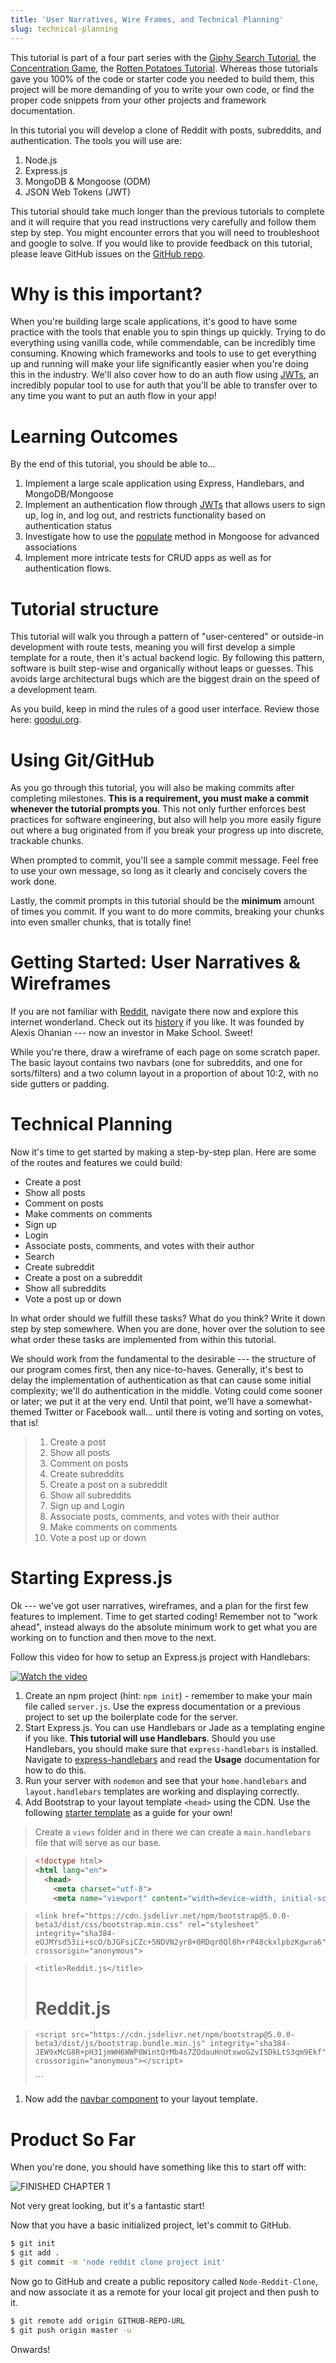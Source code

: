 ```yaml
---
title: 'User Narratives, Wire Frames, and Technical Planning'
slug: technical-planning
---
```


This tutorial is part of a four part series with the [Giphy Search Tutorial](https://www.makeschool.com/academy/track/standalone/gif-search-app-ynu/your-node-environment), the [Concentration Game](https://www.makeschool.com/academy/track/standalone/javascript-concentration-game/JavaScript-game-Tutorial-intro), the [Rotten Potatoes Tutorial](https://www.makeschool.com/academy/track/standalone/rotten-potatoes---movie-reviews-with-express-js/start-an-express-project). Whereas those tutorials gave you 100% of the code or starter code you needed to build them, this project will be more demanding of you to write your own code, or find the proper code snippets from your other projects and framework documentation.

In this tutorial you will develop a clone of Reddit with posts, subreddits, and authentication. The tools you will use are:

1. Node.js
2. Express.js
3. MongoDB & Mongoose (ODM)
4. JSON Web Tokens (JWT)

This tutorial should take much longer than the previous tutorials to complete and it will require that you read instructions very carefully and follow them step by step. You might encounter errors that you will need to troubleshoot and google to solve. If you would like to provide feedback on this tutorial, please leave GitHub issues on the [GitHub repo](https://github.com/MakeSchool-Tutorials/Node-Reddit-Clone).

# Why is this important?

When you're building large scale applications, it's good to have some practice with the tools that enable you to spin things up quickly. Trying to do everything using vanilla code, while commendable, can be incredibly time consuming. Knowing which frameworks and tools to use to get everything up and running will make your life significantly easier when you're doing this in the industry. We'll also cover how to do an auth flow using [JWTs](https://jwt.io/), an incredibly popular tool to use for auth that you'll be able to transfer over to any time you want to put an auth flow in your app!

# Learning Outcomes

By the end of this tutorial, you should be able to...

1. Implement a large scale application using Express, Handlebars, and MongoDB/Mongoose
2. Implement an authentication flow through [JWTs](https://jwt.io/) that allows users to sign up, log in, and log out, and restricts functionality based on authentication status
3. Investigate how to use the [populate](https://mongoosejs.com/docs/populate.html) method in Mongoose for advanced associations
4. Implement more intricate tests for CRUD apps as well as for authentication flows.

# Tutorial structure

This tutorial will walk you through a pattern of "user-centered" or outside-in development with route tests, meaning you will first develop a simple template for a route, then it's actual backend logic. By following this pattern, software is built step-wise and organically without leaps or guesses. This avoids large architectural bugs which are the biggest drain on the speed of a development team.

As you build, keep in mind the rules of a good user interface. Review those here: [goodui.org](http://goodui.org/).

# Using Git/GitHub

As you go through this tutorial, you will also be making commits after completing milestones. **This is a requirement, you must make a commit whenever the tutorial prompts you**. This not only further enforces best practices for software engineering, but also will help you more easily figure out where a bug originated from if you break your progress up into discrete, trackable chunks.

When prompted to commit, you'll see a sample commit message. Feel free to use your own message, so long as it clearly and concisely covers the work done.

Lastly, the commit prompts in this tutorial should be the **minimum** amount of times you commit. If you want to do more commits, breaking your chunks into even smaller chunks, that is totally fine!

# Getting Started: User Narratives & Wireframes

If you are not familiar with [Reddit](https://www.reddit.com/), navigate there now and explore this internet wonderland. Check out its [history](https://en.wikipedia.org/wiki/Reddit#History) if you like. It was founded by Alexis Ohanian --- now an investor in Make School. Sweet!

While you're there, draw a wireframe of each page on some scratch paper. The basic layout contains two navbars (one for subreddits, and one for sorts/filters) and a two column layout in a proportion of about 10:2, with no side gutters or padding.

# Technical Planning

Now it's time to get started by making a step-by-step plan. Here are some of the routes and features we could build:

- Create a post
- Show all posts
- Comment on posts
- Make comments on comments
- Sign up
- Login
- Associate posts, comments, and votes with their author
- Search
- Create subreddit
- Create a post on a subreddit
- Show all subreddits
- Vote a post up or down

In what order should we fulfill these tasks? What do you think? Write it down step by step somewhere. When you are done, hover over the solution to see what order these tasks are implemented from within this tutorial.

We should work from the fundamental to the desirable --- the structure of our program comes first, then any nice-to-haves. Generally, it's best to delay the implementation of authentication as that can cause some initial complexity; we'll do authentication in the middle. Voting could come sooner or later; we put it at the very end. Until that point, we'll have a somewhat-themed Twitter or Facebook wall... until there is voting and sorting on votes, that is!

> 1. Create a post
> 2. Show all posts
> 3. Comment on posts
> 4. Create subreddits
> 5. Create a post on a subreddit
> 6. Show all subreddits
> 7. Sign up and Login
> 8. Associate posts, comments, and votes with their author
> 9. Make comments on comments
> 10. Vote a post up or down

# Starting Express.js

Ok --- we've got user narratives, wireframes, and a plan for the first few features to implement. Time to get started coding! Remember not to "work ahead", instead always do the absolute minimum work to get what you are working on to function and then move to the next.

Follow this video for how to setup an Express.js project with Handlebars:

[![Watch the video](https://img.youtube.com/vi/41PToE2zYGY&t/maxresdefault.jpg)](https://www.youtube.com/watch?v=41PToE2zYGY&t=3s) 

1. Create an npm project (hint: `npm init`) - remember to make your main file called `server.js`. Use the express documentation or a previous project to set up the boilerplate code for the server.
2. Start Express.js. You can use Handlebars or Jade as a templating engine if you like. **This tutorial will use Handlebars**. Should you use Handlebars, you should make sure that `express-handlebars` is installed. Navigate to [express-handlebars](https://github.com/express-handlebars/express-handlebars) and read the **Usage** documentation for how to do this.
3. Run your server with `nodemon` and see that your `home.handlebars` and `layout.handlebars` templates are working and displaying correctly.
5. Add Bootstrap to your layout template `<head>` using the CDN. Use the following [starter template](https://getbootstrap.com/docs/5.0/getting-started/introduction/#starter-template) as a guide for your own!

> Create a `views` folder and in there we can create a `main.handlebars` file that will serve as our base.

> ```html
> <!doctype html>
> <html lang="en">
>   <head>
>     <meta charset="utf-8">
>     <meta name="viewport" content="width=device-width, initial-scale=1, shrink-to-fit=no">

>     <link href="https://cdn.jsdelivr.net/npm/bootstrap@5.0.0-beta3/dist/css/bootstrap.min.css" rel="stylesheet" integrity="sha384-eOJMYsd53ii+scO/bJGFsiCZc+5NDVN2yr8+0RDqr0Ql0h+rP48ckxlpbzKgwra6" crossorigin="anonymous">

>     <title>Reddit.js</title>
>   </head>
>   <body>
>     <h1>Reddit.js</h1>

>     <script src="https://cdn.jsdelivr.net/npm/bootstrap@5.0.0-beta3/dist/js/bootstrap.bundle.min.js" integrity="sha384-JEW9xMcG8R+pH31jmWH6WWP0WintQrMb4s7ZOdauHnUtxwoG2vI5DkLtS3qm9Ekf" crossorigin="anonymous"></script>
>   </body>
> </html>
> ```

1. Now add the [navbar component](https://getbootstrap.com/docs/5.0/components/navbar/) to your layout template.

# Product So Far

When you're done, you should have something like this to start off with:

![FINISHED CHAPTER 1](assets/ch1-done.png)

Not very great looking, but it's a fantastic start!

Now that you have a basic initialized project, let's commit to GitHub.

```bash
$ git init
$ git add .
$ git commit -m 'node reddit clone project init'
```

Now go to GitHub and create a public repository called `Node-Reddit-Clone`, and now associate it as a remote for your local git project and then push to it.

```bash
$ git remote add origin GITHUB-REPO-URL
$ git push origin master -u
```

Onwards!
